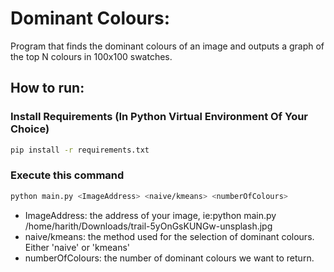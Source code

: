 # Dominant Colours:
Program that finds the dominant colours of an image and outputs a graph of the top N colours in 100x100 swatches.

## How to run:
### Install Requirements (In Python Virtual Environment Of Your Choice) 
```bash
pip install -r requirements.txt
```

### Execute this command
```bash
python main.py <ImageAddress> <naive/kmeans> <numberOfColours>
```
- ImageAddress: the address of your image, ie:python main.py /home/harith/Downloads/trail-5yOnGsKUNGw-unsplash.jpg 
- naive/kmeans: the method used for the selection of dominant colours. Either 'naive' or 'kmeans'
- numberOfColours: the number of dominant colours we want to return.


